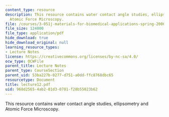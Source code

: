 ```yaml
---
content_type: resource
description: This resource contains water contact angle studies, ellipsometry and
  Atomic Force Microscopy.
file: /courses/3-051j-materials-for-biomedical-applications-spring-2006/968d25654ab201d30781f28b55023b62_lecture12.pdf
file_size: 124000
file_type: application/pdf
hide_download: true
hide_download_original: null
learning_resource_types:
- Lecture Notes
license: https://creativecommons.org/licenses/by-nc-sa/4.0/
ocw_type: OCWFile
parent_title: Lecture Notes
parent_type: CourseSection
parent_uid: 53ba227b-0277-d751-a0dd-ffc8768dbc65
resourcetype: Document
title: lecture12.pdf
uid: 968d2565-4ab2-01d3-0781-f28b55023b62
---
```

This resource contains water contact angle studies, ellipsometry and Atomic Force Microscopy.